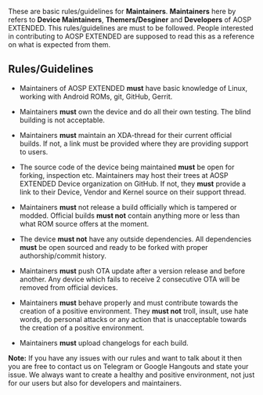 These are basic rules/guidelines for **Maintainers**. **Maintainers** here by refers to **Device Maintainers**, **Themers/Desginer** and **Developers** of AOSP EXTENDED. This rules/guidelines are must to be followed. People interested in contributing to AOSP EXTENDED are supposed to read this as a reference on what is expected from them.

## Rules/Guidelines

- Maintainers of AOSP EXTENDED **must** have basic knowledge of Linux, working with Android ROMs, git, GitHub, Gerrit.

- Maintainers **must** own the device and do all their own testing. The blind building is not acceptable.

- Maintainers **must** maintain an XDA-thread for their current official builds. If not, a link must be provided where they are providing support to users.

- The source code of the device being maintained **must** be open for forking, inspection etc. Maintainers may host their trees at AOSP EXTENDED Device organization on GitHub. If not, they **must** provide a link to their Device, Vendor and Kernel source on their support thread.

- Maintainers **must** not release a build officially which is tampered or modded. Official builds **must not** contain anything more or less than what ROM source offers at the moment.

- The device **must not** have any outside dependencies. All dependencies **must** be open sourced and ready to be forked with proper authorship/commit history.

- Maintainers **must** push OTA update after a version release and before another. Any device which fails to receive 2 consecutive OTA will be removed from official devices.

- Maintainers **must** behave properly and must contribute towards the creation of a positive environment. They **must not** troll, insult, use hate words, do personal attacks or any action that is unacceptable towards the creation of a positive environment.

- Maintainers **must** upload changelogs for each build.

**Note:**  If you have any issues with our rules and want to talk about it then you are free to contact us on Telegram or Google Hangouts and state your issue. We always want to create a healthy and positive environment, not just for our users but also for developers and maintainers. 
